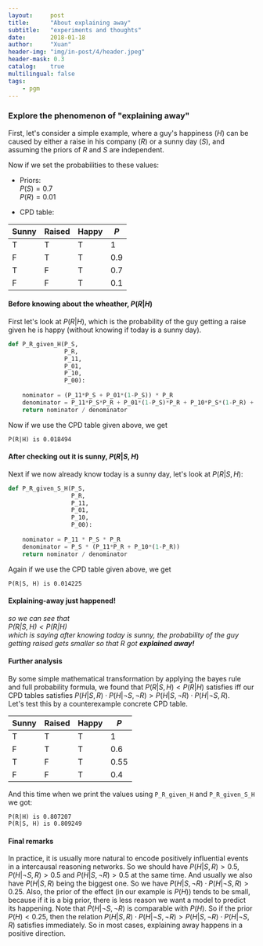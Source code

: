 ```yaml
---
layout:     post
title:      "About explaining away"
subtitle:   "experiments and thoughts"
date:       2018-01-18
author:     "Xuan"
header-img: "img/in-post/4/header.jpeg"
header-mask: 0.3
catalog:    true
multilingual: false
tags:
    - pgm
---
```


### Explore the phenomenon of "explaining away"
First, let's consider a simple example, where a guy's happiness ($H$) can be caused by either a raise in his company ($R$) or a sunny day ($S$), and assuming the priors of $R$ and $S$ are independent.  

Now if we set the probabilities to these values:  
- Priors:  
$P(S) = 0.7$  
$P(R) = 0.01$  

- CPD table:

Sunny | Raised | Happy | $P$
--- | --- | --- | ---
T | T | T | 1
F | T | T | 0.9
T | F | T | 0.7
F | F | T | 0.1

#### Before knowing about the wheather, $P(R \vert H)$
First let's look at $P(R \vert H)$, which is the probability of the guy getting a raise given he is happy (without knowing if today is a sunny day).  
```python
def P_R_given_H(P_S,
                P_R,
                P_11,
                P_01,
                P_10,
                P_00):
    
    nominator = (P_11*P_S + P_01*(1-P_S)) * P_R
    denominator = P_11*P_S*P_R + P_01*(1-P_S)*P_R + P_10*P_S*(1-P_R) + P_00*(1-P_S)*(1-P_R)
    return nominator / denominator
```
Now if we use the CPD table given above, we get  
```
P(R|H) is 0.018494
```  

#### After checking out it is sunny, $P(R \vert S, H)$
Next if we now already know today is a sunny day, let's look at $P(R \vert S, H)$:  
```python
def P_R_given_S_H(P_S,
                  P_R,
                  P_11,
                  P_01,
                  P_10,
                  P_00):
    
    nominator = P_11 * P_S * P_R
    denominator = P_S * (P_11*P_R + P_10*(1-P_R))
    return nominator / denominator
```
Again if we use the CPD table given above, we get  
```
P(R|S, H) is 0.014225
```

#### Explaining-away just happened!
_so we can see that  
$P(R\vert S, H) < P(R\vert H)$  
which is saying after knowing today is sunny, the probability of the guy getting raised gets smaller so that $R$ got **explained away!**_  

#### Further analysis
By some simple mathematical transformation by applying the bayes rule and full probability formula, we found that $P(R\vert S, H) < P(R\vert H)$ satisfies iff our CPD tables satisfies $P(H\vert S, R) \cdot P(H\vert \neg S, \neg R) > P(H\vert S, \neg R) \cdot P(H\vert \neg S, R)$.  
Let's test this by a counterexample concrete CPD table.  

Sunny | Raised | Happy | $P$
--- | --- | --- | ---
T | T | T | 1
F | T | T | 0.6
T | F | T | 0.55
F | F | T | 0.4

And this time when we print the values using `P_R_given_H` and `P_R_given_S_H` we got:  
```
P(R|H) is 0.807207
P(R|S, H) is 0.809249
```

#### Final remarks
In practice, it is usually more natural to encode positively influential events in a intercausal reasoning networks. So we should have $P(H\vert S, R) > 0.5$, $P(H\vert \neg S, R) > 0.5$ and $P(H\vert S, \neg R) > 0.5$ at the same time. And usually we also have $P(H\vert S, R)$ being the biggest one. So we have $P(H\vert S, \neg R) \cdot P(H\vert \neg S, R) > 0.25$. Also, the prior of the effect (in our example is $P(H)$) tends to be small, because if it is a big prior, there is less reason we want a model to predict its happening. Note that $P(H\vert \neg S, \neg R)$ is comparable with $P(H)$. So if the prior $P(H) < 0.25$, then the relation $P(H\vert S, R) \cdot P(H\vert \neg S, \neg R) > P(H\vert S, \neg R) \cdot P(H\vert \neg S, R)$ satisfies immediately. So in most cases, explaining away happens in a positive direction.